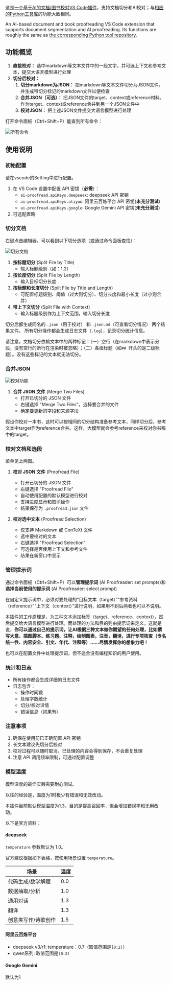 
这是[一个基于AI的文档/图书校对VS Code插件](https://github.com/Fusyong/ai-proofread-vscode-extension)，支持文档切分和AI校对；与[相应的Python工具库](https://github.com/Fusyong/ai-proofread)的功能大致相同。

An AI-based document and book proofreading VS Code extension that supports document segmentation and AI proofreading. Its functions are roughly the same as [the corresponding Python tool repository](https://github.com/Fusyong/ai-proofread).

## 功能概览

1. **直接校对：** 选中markdown等文本文件中的一段文字，并可选上下文和参考文本，提交大语言模型进行处理
2. **切分后校对：**
   1. **切分markdown为JSON：** 把markdown等文本文件切分为JSON文件，并生成带切分标记的markdown文件以便检查
   2. **合并JSON（可选）：** 把JSON文件的target、context或reference材料，作为target、context或reference合并到另一个JSON文件中
   3. **校对JSON：** 把上述JSON文件提交大语言模型进行处理

打开命令面板（Ctrl+Shift+P）能查到所有命令：

![所有命令](https://blog.xiiigame.com/img/2025-03-28-%E7%94%A8%E4%BA%8EAI%E5%9B%BE%E4%B9%A6%E6%A0%A1%E5%AF%B9%E7%9A%84vscod%E6%89%A9%E5%B1%95/Code_LzE5PiE7EW.png)

## 使用说明

### 初始配置

请在vscode的Setting中进行配置。

1. 在 VS Code 设置中配置 API 密钥（**必需**）：
   * `ai-proofread.apiKeys.deepseek`: deepseek API 密钥
   * `ai-proofread.apiKeys.aliyun`: 阿里云百炼平台 API 密钥(**未充分测试**)
   * `ai-proofread.apiKeys.google`: Google Gemini API 密钥(**未充分测试**)
2. 可选配置略


### 切分文档

右键点击编辑器，可以看到以下切分选项（或通过命令面板查找）：

![切分文档](https://blog.xiiigame.com/img/2025-03-28-%E7%94%A8%E4%BA%8EAI%E5%9B%BE%E4%B9%A6%E6%A0%A1%E5%AF%B9%E7%9A%84vscod%E6%89%A9%E5%B1%95/Code_1w0X1wqgyf.png)

1. **按标题切分** (Split File by Title)
   * 输入标题级别（如：1,2）
2. **按长度切分** (Split File by Length)
   * 输入目标切分长度
3. **按标题和长度切分** (Split File by Title and Length)
   * 可配置标题级别、阈值（过大则切分）、切分长度和最小长度（过小则合并）
4. **带上下文切分** (Split File with Context)
   * 输入标题级别作为上下文范围，输入切分长度

切分后都生成同名的 `.json`（用于校对） 和 `.json.md`（可查看切分情况） 两个结果文件。
所有切分操作都会生成日志文件（`.log`），记录切分统计信息。

请注意，文档切分依赖文本中的两种标记：（一）空行（在markdown中表示分段，没有空行的断行在渲染时被忽略）；（二）各级标题（如`## `开头的是二级标题）。没有这些标记的文本就无法切分。

### 合并JSON

![校对功能](https://blog.xiiigame.com/img/2025-03-28-%E7%94%A8%E4%BA%8EAI%E5%9B%BE%E4%B9%A6%E6%A0%A1%E5%AF%B9%E7%9A%84vscod%E6%89%A9%E5%B1%95/Code_K2nKGGM9Nj.png)

1. **合并 JSON 文件** (Merge Two Files)
   * 打开已切分的 JSON 文件
   * 右键选择 "Merge Two Files"，选择要合并的文件
   * 确定要更新的字段和来源字段

假设你校对一本书，这时可以按相同的切分结构准备参考文本，同样切分后，参考文本中target作为reference合并。这样，大模型就会参考reference来校对你书稿中的target。

### 校对文档和选段

菜单见上两图。

1. **校对 JSON 文件** (Proofread File)
   * 打开已切分的 JSON 文件
   * 右键选择 "Proofread File"
   * 自动使用配置的默认模型进行校对
   * 支持进度显示和取消操作
   * 结果保存为 `.proofread.json` 文件

2. **校对选中文本** (Proofread Selection)
   * 仅支持 Markdown 或 ConTeXt 文件
   * 选中要校对的文本
   * 右键选择 "Proofread Selection"
   * 可选择是否使用上下文和参考文件
   * 结果在新窗口中显示

### 管理提示词

通过命令面板（Ctrl+Shift+P）可以**管理提示词** (AI Proofreader: set prompts)和**选择当前使用的提示词** (AI Proofreader: select prompt)

在自定义提示词中，必须对要处理的“目标文本（target）”“参考资料（reference）”“上下文（context）”进行说明，如果用不到后两者也可以不说明。

本插件的工作原理是，为三种文本添加标签（target、reference、context），然后提交给大语言模型进行处理。而处理的方法和目的则由提示词来定义。这就是说，**你可以通过自己的提示词，让AI根据三种文本做你期望的任何处理，比如撰写大意、插图脚本、练习题、注释，绘制图表，注音，翻译，进行专项核查（专名统一性、内容安全、引文、年代、注释等）……尽情发挥你的想象力吧！**

也可以在配置文件中处理提示词，但不适合没有编程知识的用户使用。

### 统计和日志

* 所有操作都会生成详细的日志文件
* 日志包含：
  * 操作时间戳
  * 处理字数统计
  * 切分/校对详情
  * 错误信息（如果有）

### 注意事项

1. 确保在使用前已正确配置 API 密钥
2. 长文本建议先切分后校对
3. 校对过程可以随时取消，已处理的内容会得到保存，不会重复处理
4. 注意 API 调用频率限制，可通过配置调整

### 模型温度

模型温度的最佳实践需要耐心测试。

以往的经验是，温度为1时极少有错误和无效改动。

本插件目前默认模型温度为1.3，目的是提高召回率，但会增加错误率和无用改动。

以下是官方资料：

#### deepseek

`temperature` 参数默认为 1.0。

官方建议根据如下表格，按使用场景设置 `temperature`。

| 场景                | 温度 |
| ------------------- | ---- |
| 代码生成/数学解题   | 0.0  |
| 数据抽取/分析       | 1.0  |
| 通用对话            | 1.3  |
| 翻译                | 1.3  |
| 创意类写作/诗歌创作 | 1.5  |

#### 阿里云百炼平台

* deepseek v3/r1: temperature：0.7（取值范围是`[0:2)`）
* qwen系列: 取值范围是`[0:2)`

#### Google Gemini

默认为1

<!--
## 开发命令

```bash
# 安装依赖
npm install

# 打包
npm run package

# 开发时实时编译
npm run watch

# 构建 vsix 扩展安装文件用
npm run package-vsix

# 发布
npm run publish
```
-->

